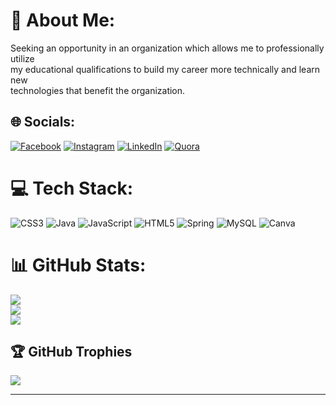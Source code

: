 # 💫 About Me:
Seeking an opportunity in an organization which allows me to professionally utilize <br>my educational qualifications to build my career more technically and learn new <br>technologies that benefit the organization.


## 🌐 Socials:
[![Facebook](https://img.shields.io/badge/Facebook-%231877F2.svg?logo=Facebook&logoColor=white)](https://facebook.com/abhiram.mithur.7) [![Instagram](https://img.shields.io/badge/Instagram-%23E4405F.svg?logo=Instagram&logoColor=white)](https://instagram.com/abhiram.mithur) [![LinkedIn](https://img.shields.io/badge/LinkedIn-%230077B5.svg?logo=linkedin&logoColor=white)](https://linkedin.com/in/abhiram-mithur-7b65a71ba) [![Quora](https://img.shields.io/badge/Quora-%23B92B27.svg?logo=Quora&logoColor=white)](https://quora.com/profile/Abhiram-Mithur) 

# 💻 Tech Stack:
![CSS3](https://img.shields.io/badge/css3-%231572B6.svg?style=plastic&logo=css3&logoColor=white) ![Java](https://img.shields.io/badge/java-%23ED8B00.svg?style=plastic&logo=java&logoColor=white) ![JavaScript](https://img.shields.io/badge/javascript-%23323330.svg?style=plastic&logo=javascript&logoColor=%23F7DF1E) ![HTML5](https://img.shields.io/badge/html5-%23E34F26.svg?style=plastic&logo=html5&logoColor=white) ![Spring](https://img.shields.io/badge/spring-%236DB33F.svg?style=plastic&logo=spring&logoColor=white) ![MySQL](https://img.shields.io/badge/mysql-%2300f.svg?style=plastic&logo=mysql&logoColor=white) ![Canva](https://img.shields.io/badge/Canva-%2300C4CC.svg?style=plastic&logo=Canva&logoColor=white)
# 📊 GitHub Stats:
![](https://abhiram-mithur.vercel.app/api?username=Abhiram-Mithur&theme=highcontrast&hide_border=false&include_all_commits=false&count_private=false)<br/>
![](https://abhiram-mithur.vercel.app/?user=Abhiram-Mithur&theme=highcontrast&hide_border=false)<br/>
![](https://abhiram-mithur.vercel.app/api/top-langs/?username=Abhiram-Mithur&theme=highcontrast&hide_border=false&include_all_commits=false&count_private=false&layout=compact)

## 🏆 GitHub Trophies
![](https://abhiram-mithur.vercel.app/?username=Abhiram-Mithur&theme=dracula&no-frame=false&no-bg=true&margin-w=4)

---




